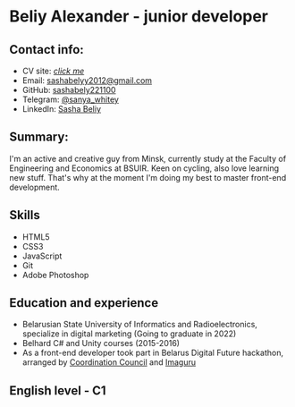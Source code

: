 # Beliy Alexander - junior developer

## Contact info:

- CV site: [*click me*](https://sashabely221100.github.io/rsschool-cv/)
- Email: <sashabelyy2012@gmail.com>
- GitHub: [sashabely221100](https://github.com/sashabely221100)
- Telegram: [@sanya_whitey](https://t.me/sanya_whitey)
- LinkedIn: [Sasha Beliy](https://www.linkedin.com/in/sasha-beliy-053a94208/)

## Summary:

I'm an active and creative guy from Minsk, currently study at the Faculty of Engineering and Economics at BSUIR.
Keen on cycling, also love learning new stuff. That's why at the moment I'm doing my best to master front-end development.

## Skills

- HTML5
- CSS3
- JavaScript
- Git
- Adobe Photoshop

## Education and experience

- Belarusian State University of Informatics and Radioelectronics, specialize in digital marketing (Going to graduate in 2022)
- Belhard C# and Unity courses (2015-2016)
- As a front-end developer took part in Belarus Digital Future hackathon, arranged by [Coordination Council](https://rada.vision/ru) and [Imaguru](https://imaguru.by/)

## English level - C1
